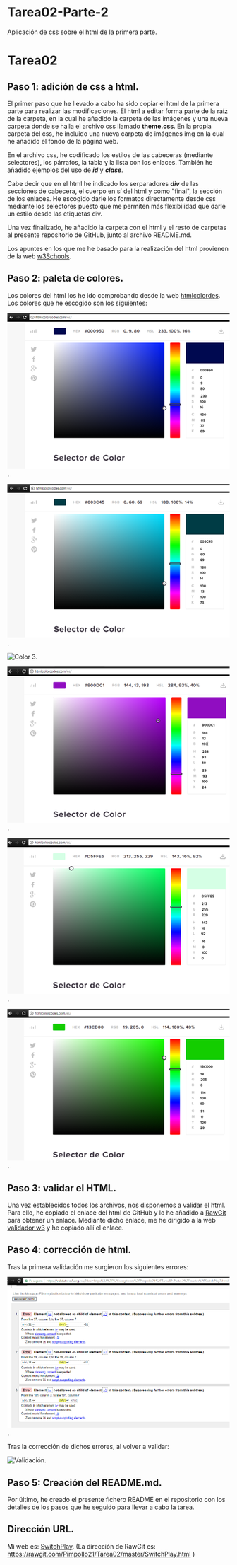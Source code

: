 # Tarea02-Parte-2
Aplicación de css sobre el html de la primera parte.

# Tarea02

## Paso 1: adición de css a html.
El primer paso que he llevado a cabo ha sido copiar el html de la primera parte para realizar las modificaciones. El html a editar forma parte de la raíz de la carpeta, en la cual he añadido la carpeta de las imágenes y una nueva carpeta donde se halla el archivo css llamado **theme.css**. En la propia carpeta del css, he incluido una nueva carpeta de imágenes img en la cual he añadido el fondo de la página web.

En el archivo css, he codificado los estilos de las cabeceras (mediante selectores), los párrafos, la tabla y la lista con los enlaces.
También he añadido ejemplos del uso de **_id_**  y **_clase_**.

Cabe decir que en el html he indicado los serparadores **_div_** de las secciones de cabecera, el cuerpo en sí del html y como "final", la sección de los enlaces. He escogido darle los formatos directamente desde css mediante los selectores puesto que me permiten más flexibilidad que darle un estilo desde las etiquetas div.

Una vez finalizado, he añadido la carpeta con el html y el resto de carpetas al presente repositorio de GitHub, junto al archivo README.md.

Los apuntes en los que me he basado para la realización del html provienen de la web [w3Schools](https://www.w3schools.com/).

## Paso 2: paleta de colores.
Los colores del html los he ido comprobando desde la web [htmlcolordes](http://htmlcolorcodes.com/es/). Los colores que he escogido son los siguientes:

![Color 1](/img/color_cabecera_1.PNG).

![Color 2](/img/color_cabacera_2.PNG).

![Color 3](/img/color_fondo_párrafos.PNG).

![Color 4](/img/color_cabecera_tabla.PNG).

![Color 5](/img/color_lineas_tabla.PNG).

![Color 6](/img/color_botones_enlaces.PNG).

## Paso 3: validar el HTML.
Una vez establecidos todos los archivos, nos disponemos a validar el html. Para ello, he copiado el enlace del html de GitHub y lo he añadido a [RawGit](https://rawgit.com) para obtener un enlace. Mediante dicho enlace, me he dirigido a la web [validador w3](https://validator.w3.org) y he copiado allí el enlace.

## Paso 4: corrección de html.
Tras la primera validación me surgieron los siguientes errores:

![Errores](/img/errores.PNG).

Tras la corrección de dichos errores, al volver a validar:

![Validación](/img/validación.PNG).

## Paso 5: Creación del README.md.
Por último, he creado el presente fichero README en el repositorio con los detalles de los pasos que he seguido para llevar a cabo la tarea. 

## Dirección URL.
Mi web es: [SwitchPlay](https://rawgit.com/Pimpollo21/Tarea02/master/SwitchPlay.html).
(La dirección de RawGit es: https://rawgit.com/Pimpollo21/Tarea02/master/SwitchPlay.html )
